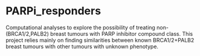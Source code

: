 # PARPi_responders
Computational analyses to explore the possibility of treating non-(BRCA1/2,PALB2) breast tumours with PARP inhibitor compound class.
This project relies mainly on finding similarities between known BRCA1/2+PALB2 breast tumours with other tumours with unknown phenotype.
